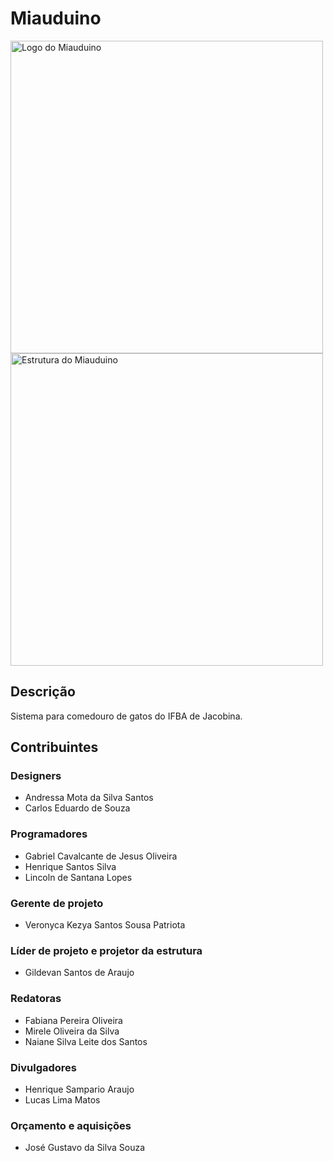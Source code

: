 # Miauduino

<img src="https://github.com/zolppy/miauduino/blob/main/images/logo.jpeg" alt="Logo do Miauduino" width="500px" />
<img src="https://github.com/zolppy/miauduino/blob/main/images/structure.jpeg" alt="Estrutura do Miauduino" width="500px" />

## Descrição
Sistema para comedouro de gatos do IFBA de Jacobina.

## Contribuintes

### Designers
* Andressa Mota da Silva Santos
* Carlos Eduardo de Souza

### Programadores
* Gabriel Cavalcante de Jesus Oliveira
* Henrique Santos Silva
* Lincoln de Santana Lopes

### Gerente de projeto
* Veronyca Kezya Santos Sousa Patriota

### Líder de projeto e projetor da estrutura
* Gildevan Santos de Araujo

### Redatoras
* Fabiana Pereira Oliveira
* Mirele Oliveira da Silva
* Naiane Silva Leite dos Santos

### Divulgadores
* Henrique Sampario Araujo
* Lucas Lima Matos

### Orçamento e aquisições
* José Gustavo da Silva Souza

